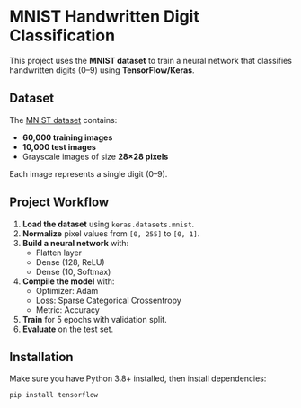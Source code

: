 # MNIST Handwritten Digit Classification

This project uses the **MNIST dataset** to train a neural network that classifies handwritten digits (0–9) using **TensorFlow/Keras**.

## Dataset
The [MNIST dataset](http://yann.lecun.com/exdb/mnist/) contains:
- **60,000 training images**
- **10,000 test images**
- Grayscale images of size **28×28 pixels**

Each image represents a single digit (0–9).

## Project Workflow
1. **Load the dataset** using `keras.datasets.mnist`.
2. **Normalize** pixel values from `[0, 255]` to `[0, 1]`.
3. **Build a neural network** with:
   - Flatten layer
   - Dense (128, ReLU)
   - Dense (10, Softmax)
4. **Compile the model** with:
   - Optimizer: Adam
   - Loss: Sparse Categorical Crossentropy
   - Metric: Accuracy
5. **Train** for 5 epochs with validation split.
6. **Evaluate** on the test set.

## Installation
Make sure you have Python 3.8+ installed, then install dependencies:
```bash
pip install tensorflow
